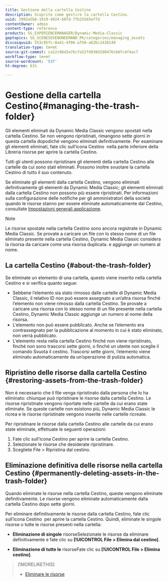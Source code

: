 ```yaml
---
title: Gestione della cartella Cestino
description: Scoprite come gestire la cartella Cestino.
uuid: 3992a5b8-1919-4924-b07d-7fb25565effd
contentOwner: admin
content-type: reference
products: SG_EXPERIENCEMANAGER/Dynamic-Media-Classic
geptopics: SG_SCENESEVENONDEMAND_PK/categories/managing_assets
discoiquuid: 553c95fc-0a41-4f06-af50-a62bc1438149
translation-type: tm+mt
source-git-commit: ca12c96d3a76cfa52fd930d190476cb6fc4f4ac7
workflow-type: tm+mt
source-wordcount: '537'
ht-degree: 61%

---
```



# Gestione della cartella Cestino{#managing-the-trash-folder}

Gli elementi eliminati da Dynamic Media Classic vengono spostati nella cartella Cestino. Se non vengono ripristinati, rimangono sette giorni in questa cartella dopodiché vengono eliminati definitivamente. Per esaminare gli elementi eliminati, fate clic sull’icona Cestino  nella parte inferiore della Libreria risorse per aprire la cartella Cestino.

Tutti gli utenti possono ripristinare gli elementi della cartella Cestino alle cartelle da cui sono stati eliminati. Possono inoltre svuotare la cartella Cestino di tutto il suo contenuto.

Se eliminate gli elementi dalla cartella Cestino, vengono eliminati definitivamente gli elementi da Dynamic Media Classic; gli elementi eliminati dalla cartella Cestino non possono più essere ripristinati. Per informazioni sulla configurazione delle notifiche per gli amministratori della società quando le risorse stanno per essere eliminate automaticamente dal Cestino, consultate [Impostazioni generali applicazione](application-setup.md#general_settings).

>[!NOTE]
>
>Le risorse spostate nella cartella Cestino sono ancora registrate in Dynamic Media Classic. Se provate a caricare un file con lo stesso nome di un file eliminato presente nella cartella Cestino, Dynamic Media Classic considera la risorsa da caricare come una risorsa duplicata. e aggiunge un numero al nome.

## La cartella Cestino {#about-the-trash-folder}

Se eliminate un elemento di una cartella, questo viene inserito nella cartella Cestino e si verifica quanto segue:

* Sebbene l’elemento sia stato rimosso dalle cartelle di Dynamic Media Classic, il relativo ID non può essere assegnato a un’altra risorsa finché l’elemento non viene rimosso dalla cartella Cestino. Se provate a caricare una risorsa con lo stesso nome di un file presente nella cartella Cestino, Dynamic Media Classic aggiunge un numero al nome della risorsa.
* L’elemento non può essere pubblicato. Anche se l’elemento era contrassegnato per la pubblicazione al momento in cui è stato eliminato, non verrà pubblicato.
* L’elemento resta nella cartella Cestino finché non viene ripristinato, finché non sono trascorsi sette giorni, o finché un utente non sceglie il comando Svuota il cestino. Trascorsi sette giorni, l’elemento viene eliminato automaticamente da un’operazione di pulizia automatica.

## Ripristino delle risorse dalla cartella Cestino  {#restoring-assets-from-the-trash-folder}

Non è necessario che il file venga ripristinato dalla persona che lo ha eliminato: chiunque può ripristinare le risorse dalla cartella Cestino. Le risorse ripristinate vengono riportate nelle cartelle da cui erano state eliminate. Se queste cartelle non esistono più, Dynamic Media Classic le ricrea e le risorse ripristinate vengono inserite nelle cartelle ricreate.

Per ripristinare le risorse dalla cartella Cestino alle cartelle da cui erano state eliminate, effettuate le seguenti operazioni:

1. Fate clic sull’icona Cestino per aprire la cartella Cestino.
1. Selezionate le risorse che desiderate ripristinare.
1. Scegliete File > Ripristina dal cestino.

## Eliminazione definitiva delle risorse nella cartella Cestino  {#permanently-deleting-assets-in-the-trash-folder}

Quando eliminate le risorse nella cartella Cestino, queste vengono eliminate definitivamente. Le risorse vengono eliminate automaticamente dalla cartella Cestino dopo sette giorni.

Per eliminare definitivamente le risorse dalla cartella Cestino, fate clic sull’icona Cestino  per aprire la cartella Cestino. Quindi, eliminate le singole risorse o tutte le risorse presenti nella cartella:

* **Eliminazione di singole** risorseSelezionate le risorse da eliminare definitivamente e fate clic su  **[!UICONTROL File > Elimina dal cestino]**.

* **Eliminazione di tutte le** risorseFate clic su  **[!UICONTROL File > Elimina cestino]**.

>[!MORELIKETHIS]
>
>* [Eliminare le risorse](moving-renaming-deleting-assets.md#delete_assets)


